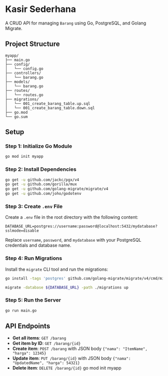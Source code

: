 # Kasir Sederhana

A CRUD API for managing `Barang` using Go, PostgreSQL, and Golang Migrate.


## Project Structure

```
myapp/
├── main.go
├── config/
│   └── config.go
├── controllers/
│   └── barang.go
├── models/
│   └── barang.go
├── routes/
│   └── routes.go
├── migrations/
│   └── 001_create_barang_table.up.sql
│   └── 001_create_barang_table.down.sql
├── go.mod
└── go.sum
```

## Setup

### Step 1: Initialize Go Module

```sh
go mod init myapp
```

### Step 2: Install Dependencies

```sh
go get -u github.com/jackc/pgx/v4
go get -u github.com/gorilla/mux
go get -u github.com/golang-migrate/migrate/v4
go get -u github.com/joho/godotenv
```

### Step 3: Create `.env` File

Create a `.env` file in the root directory with the following content:

```
DATABASE_URL=postgres://username:password@localhost:5432/mydatabase?sslmode=disable
```

Replace `username`, `password`, and `mydatabase` with your PostgreSQL credentials and database name.

### Step 4: Run Migrations

Install the `migrate` CLI tool and run the migrations:

```sh
go install -tags 'postgres' github.com/golang-migrate/migrate/v4/cmd/migrate@latest

migrate -database ${DATABASE_URL} -path ./migrations up
```

### Step 5: Run the Server

```sh
go run main.go
```

## API Endpoints

- **Get all items**: `GET /barang`
- **Get item by ID**: `GET /barang/{id}`
- **Create item**: `POST /barang` with JSON body `{"nama": "ItemName", "harga": 12345}`
- **Update item**: `PUT /barang/{id}` with JSON body `{"nama": "UpdatedName", "harga": 54321}`
- **Delete item**: `DELETE /barang/{id}`
go mod init myapp

